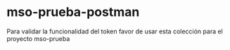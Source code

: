 # mso-prueba-postman

Para validar la funcionalidad del token favor de usar esta colección para el proyecto mso-prueba
